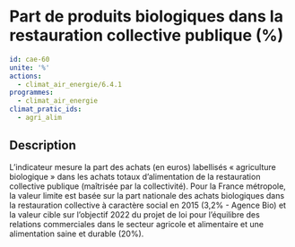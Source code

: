 # Part de produits biologiques dans la restauration collective publique (%)
```yaml
id: cae-60
unite: '%'
actions:
  - climat_air_energie/6.4.1
programmes:
  - climat_air_energie
climat_pratic_ids:
  - agri_alim
```
## Description
L’indicateur mesure la part des achats (en euros) labellisés « agriculture biologique » dans les achats totaux d’alimentation de la restauration collective publique (maîtrisée par la collectivité).  Pour la France métropole, la valeur limite est basée sur la part nationale des achats biologiques dans la restauration collective à caractère social en 2015 (3,2% - Agence Bio) et la valeur cible sur l’objectif 2022 du projet de loi pour l’équilibre des relations commerciales dans le secteur agricole et alimentaire et une alimentation saine et durable (20%).




